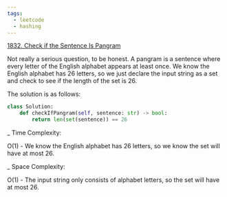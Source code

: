 ```yaml
---
tags:
  - leetcode
  - hashing
---
```


<a href="https://leetcode.com/problems/check-if-the-sentence-is-pangram/">
1832. Check if the Sentence Is Pangram</a>

Not really a serious question, to be honest. A pangram is a sentence where every
letter of the English alphabet appears at least once. We know the English
alphabet has 26 letters, so we just declare the input string as a set and check
to see if the length of the set is 26.

The solution is as follows:

```python
class Solution:
    def checkIfPangram(self, sentence: str) -> bool:
        return len(set(sentence)) == 26
```

\_ Time Complexity:

O(1) - We know the English alphabet has 26 letters, so we know the set will have
at most 26.

\_ Space Complexity:

O(1) - The input string only consists of alphabet letters, so the set will have
at most 26.
